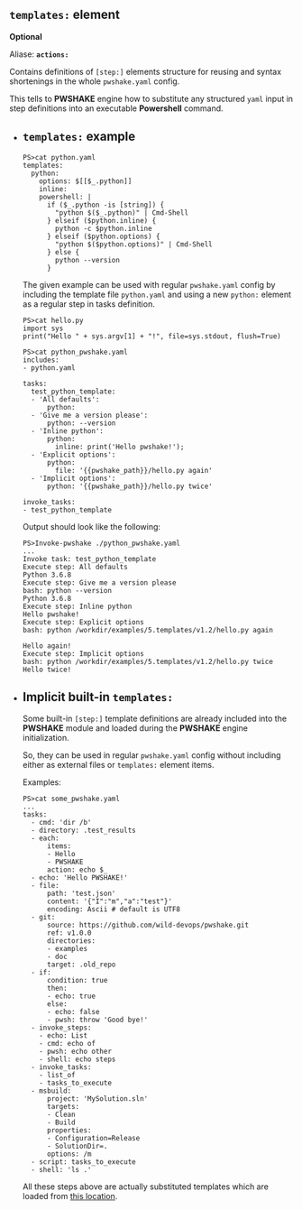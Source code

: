 ## `templates:` **element**

**Optional**

Aliase: **`actions:`**

Contains definitions of `[step:]` elements structure for reusing and syntax shortenings in the whole `pwshake.yaml` config.

This tells to **PWSHAKE** engine how to substitute any structured `yaml` input in step definitions into an executable **Powershell** command.

* ## `templates:` example
    ```
    PS>cat python.yaml
    templates:
      python:
        options: $[[$_.python]]
        inline:
        powershell: |
          if ($_.python -is [string]) {
            "python $($_.python)" | Cmd-Shell
          } elseif ($python.inline) {
            python -c $python.inline
          } elseif ($python.options) {
            "python $($python.options)" | Cmd-Shell
          } else {
            python --version
          }
    ```
    The given example can be used with regular `pwshake.yaml` config by including the template file `python.yaml` and using a new `python:` element as a regular step in tasks definition.
    ```
    PS>cat hello.py
    import sys
    print("Hello " + sys.argv[1] + "!", file=sys.stdout, flush=True)

    PS>cat python_pwshake.yaml
    includes:
    - python.yaml

    tasks:
      test_python_template:
      - 'All defaults':
          python:
      - 'Give me a version please':
          python: --version
      - 'Inline python':
          python:
            inline: print('Hello pwshake!');
      - 'Explicit options':
          python:
            file: '{{pwshake_path}}/hello.py again'
      - 'Implicit options':
          python: '{{pwshake_path}}/hello.py twice'

    invoke_tasks:
    - test_python_template
    ```
    Output should look like the following:
    ```
    PS>Invoke-pwshake ./python_pwshake.yaml
    ...
    Invoke task: test_python_template
    Execute step: All defaults
    Python 3.6.8
    Execute step: Give me a version please
    bash: python --version
    Python 3.6.8
    Execute step: Inline python
    Hello pwshake!
    Execute step: Explicit options
    bash: python /workdir/examples/5.templates/v1.2/hello.py again

    Hello again!
    Execute step: Implicit options
    bash: python /workdir/examples/5.templates/v1.2/hello.py twice
    Hello twice!
    ```

* ## Implicit built-in `templates:`
    
    Some built-in `[step:]` template definitions are already included into the **PWSHAKE** module and loaded during the **PWSHAKE** engine initialization.

    So, they can be used in regular `pwshake.yaml` config without including either as external files or `templates:` element items.

    Examples:
    ```
    PS>cat some_pwshake.yaml
    ...
    tasks:
      - cmd: 'dir /b'
      - directory: .test_results
      - each:
          items:
          - Hello
          - PWSHAKE
          action: echo $_
      - echo: 'Hello PWSHAKE!'
      - file:
          path: 'test.json'
          content: '{"I":"m","a":"test"}'
          encoding: Ascii # default is UTF8
      - git:
          source: https://github.com/wild-devops/pwshake.git
          ref: v1.0.0
          directories:
          - examples
          - doc
          target: .old_repo
      - if:
          condition: true
          then:
          - echo: true
          else:
          - echo: false
          - pwsh: throw 'Good bye!'
      - invoke_steps:
        - echo: List
        - cmd: echo of
        - pwsh: echo other
        - shell: echo steps
      - invoke_tasks:
        - list_of
        - tasks_to_execute
      - msbuild:
          project: 'MySolution.sln'
          targets:
          - Clean
          - Build
          properties:
          - Configuration=Release
          - SolutionDir=.
          options: /m
      - script: tasks_to_execute
      - shell: 'ls .'
    ```
    All these steps above are actually substituted templates which are loaded from [this location](/pwshake/templates).

